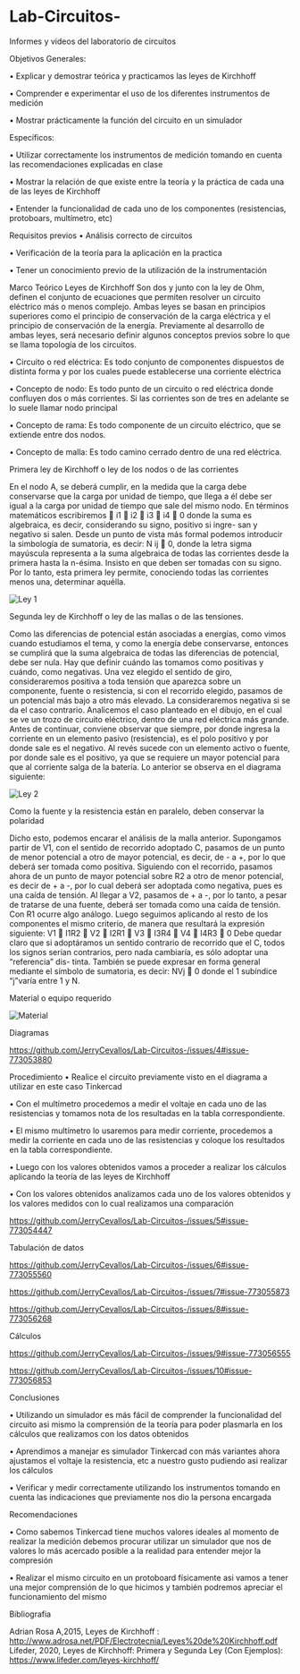 # Lab-Circuitos-
Informes y videos del laboratorio de circuitos

Objetivos
Generales:

•	Explicar y demostrar teórica y practicamos las leyes de Kirchhoff

•	Comprender e experimentar el uso de los diferentes instrumentos de medición 

•	Mostrar prácticamente la función del circuito en un simulador

Específicos:

•	Utilizar correctamente los instrumentos de medición tomando en cuenta las recomendaciones explicadas en clase 

•	Mostrar la relación de que existe entre la teoría y la práctica de cada una de las leyes de Kirchhoff 

•	Entender la funcionalidad de cada uno de los componentes (resistencias, protoboars, multímetro, etc)

Requisitos previos
•	Análisis correcto de circuitos 

•	Verificación de la teoría para la aplicación en la practica 

•	Tener un conocimiento previo de la utilización de la instrumentación 


Marco Teórico 
Leyes de Kirchhoff
Son dos y junto con la ley de Ohm, definen el conjunto de ecuaciones que permiten resolver un circuito eléctrico más o menos complejo. Ambas leyes se basan en principios superiores como el principio de conservación de la carga eléctrica y el principio de conservación de la energía. Previamente al desarrollo de ambas leyes, será necesario definir algunos conceptos previos sobre lo que se llama topología de los circuitos.

•	Circuito o red eléctrica: Es todo conjunto de componentes dispuestos de distinta forma y por los cuales puede establecerse una corriente eléctrica

•	Concepto de nodo: Es todo punto de un circuito o red eléctrica donde confluyen dos o más corrientes. Si las corrientes son de tres en adelante se lo suele llamar nodo principal

•	Concepto de rama: Es todo componente de un circuito eléctrico, que se extiende entre dos nodos.

•	Concepto de malla: Es todo camino cerrado dentro de una red eléctrica.


Primera ley de Kirchhoff o ley de los nodos o de las corrientes

En el nodo A, se deberá cumplir, en la medida que la carga debe conservarse que la carga por unidad de tiempo, que llega a él debe ser igual a la carga por unidad de tiempo que sale del mismo nodo. En términos matemáticos escribiremos  i1  i2  i3  i4  0 donde la suma es algebraica, es decir, considerando su signo, positivo si ingre- san y negativo si salen. Desde un punto de vista más formal podemos introducir la simbología de sumatoria, es 
decir:	N ij  0, donde la letra sigma mayúscula representa a la suma algebraica de todas las corrientes desde la primera hasta la n-ésima. Insisto en que deben ser tomadas con su signo. Por lo tanto, esta primera ley permite, conociendo todas las corrientes menos una, determinar aquélla.

![Ley 1](https://user-images.githubusercontent.com/75337022/102905811-afec6400-4441-11eb-87ea-299f6c8689f1.jpg) 


Segunda ley de Kirchhoff o ley de las mallas o de las tensiones.
 
Como las diferencias de potencial están asociadas a energías, como vimos cuando estudiamos el tema, y como la energía debe conservarse, entonces se cumplirá que la suma algebraica de todas las diferencias de potencial, debe ser nula. Hay que definir cuándo las tomamos como positivas y cuándo, como negativas.
Una vez elegido el sentido de giro, consideraremos positiva a toda tensión que aparezca sobre un componente, fuente o resistencia, si con el recorrido elegido, pasamos de un potencial más bajo a otro más elevado. La consideraremos negativa si se da el caso contrario.
Analicemos el caso planteado en el dibujo, en el cual se ve un trozo de circuito eléctrico, dentro de una red eléctrica más grande. Antes de continuar, conviene observar que siempre, por donde ingresa la corriente en un elemento pasivo (resistencia), es el polo positivo y por donde sale es el negativo. Al revés sucede con un elemento activo o fuente, por donde sale es el positivo, ya que se requiere un mayor potencial para que al corriente salga de la batería. Lo anterior se observa en el diagrama siguiente:

![Ley 2](https://user-images.githubusercontent.com/75337022/102907174-a6fc9200-4443-11eb-80fa-03e8041a97f5.png) 

Como la fuente y la resistencia están en paralelo, deben conservar la polaridad

Dicho esto, podemos encarar el análisis de la malla anterior.
Supongamos partir de V1, con el sentido de recorrido adoptado C, pasamos de un punto de menor potencial a otro de mayor potencial, es decir, de - a +, por lo que deberá ser tomada como positiva. Siguiendo con el recorrido, pasamos ahora de un punto de mayor potencial sobre R2 a otro de menor potencial, es decir de + a -, por lo cual deberá ser adoptada como 
negativa, pues es una caída de tensión. Al llegar a V2, pasamos de + a -, por lo tanto, a pesar de tratarse de una fuente, deberá ser tomada como una caída de tensión. Con R1 ocurre algo análogo. Luego seguimos aplicando al resto de los componentes el mismo criterio, de manera que resultará la expresión siguiente: V1  I1R2  V2  I2R1  V3  I3R4  V4  I4R3  0 Debe quedar claro que si adoptáramos un sentido contrario de recorrido que el C, todos los signos serían contrarios, pero nada cambiaría, es sólo adoptar una “referencia” dis- tinta.
También se puede expresar en forma general mediante el símbolo de sumatoria, es decir:	         NVj  0 donde el
1
subíndice “j”varía entre 1 y N.


Material o equipo requerido

![Material](https://user-images.githubusercontent.com/75337022/102907299-da3f2100-4443-11eb-9736-be6072bcf91e.png) 

Diagramas

https://github.com/JerryCevallos/Lab-Circuitos-/issues/4#issue-773053880

 
Procedimiento 
•	Realice el circuito previamente visto en el diagrama a utilizar en este caso Tinkercad 

•	Con el multímetro procedemos a medir el voltaje en cada uno de las resistencias y tomamos nota de los resultadas en la tabla correspondiente.


•	El mismo multímetro lo usaremos para medir corriente, procedemos a medir la corriente en cada uno de las resistencias y coloque los resultados en la tabla correspondiente.

•	Luego con los valores obtenidos vamos a proceder a realizar los cálculos aplicando la teoría de las leyes de Kirchhoff


•	Con los valores obtenidos analizamos cada uno de los valores obtenidos y los valores medidos con lo cual realizamos una comparación 

https://github.com/JerryCevallos/Lab-Circuitos-/issues/5#issue-773054447


Tabulación de datos

https://github.com/JerryCevallos/Lab-Circuitos-/issues/6#issue-773055560

https://github.com/JerryCevallos/Lab-Circuitos-/issues/7#issue-773055873

https://github.com/JerryCevallos/Lab-Circuitos-/issues/8#issue-773056268

Cálculos

https://github.com/JerryCevallos/Lab-Circuitos-/issues/9#issue-773056555

https://github.com/JerryCevallos/Lab-Circuitos-/issues/10#issue-773056853



Conclusiones

•	Utilizando un simulador es más fácil de comprender la funcionalidad del circuito asi mismo la comprensión de la teoría para poder plasmarla en los cálculos que realizamos con los datos obtenidos

•	Aprendimos a manejar es simulador Tinkercad con más variantes ahora ajustamos el voltaje la resistencia, etc a nuestro gusto pudiendo asi realizar los cálculos

•	Verificar y medir correctamente utilizando los instrumentos tomando en cuenta las indicaciones que previamente nos dio la persona encargada 


Recomendaciones 

•	Como sabemos Tinkercad tiene muchos valores ideales al momento de realizar la medición debemos procurar utilizar un simulador que nos de valores lo más acercado posible a la realidad para entender mejor la compresión 

•	Realizar el mismo circuito en un protoboard físicamente asi vamos a tener una mejor comprensión de lo que hicimos y también podremos apreciar el funcionamiento del mismo


Bibliografia 

Adrian Rosa A,2015, Leyes de Kirchhoff : http://www.adrosa.net/PDF/Electrotecnia/Leyes%20de%20Kirchhoff.pdf
Lifeder, 2020, Leyes de Kirchhoff: Primera y Segunda Ley (Con Ejemplos): https://www.lifeder.com/leyes-kirchhoff/

